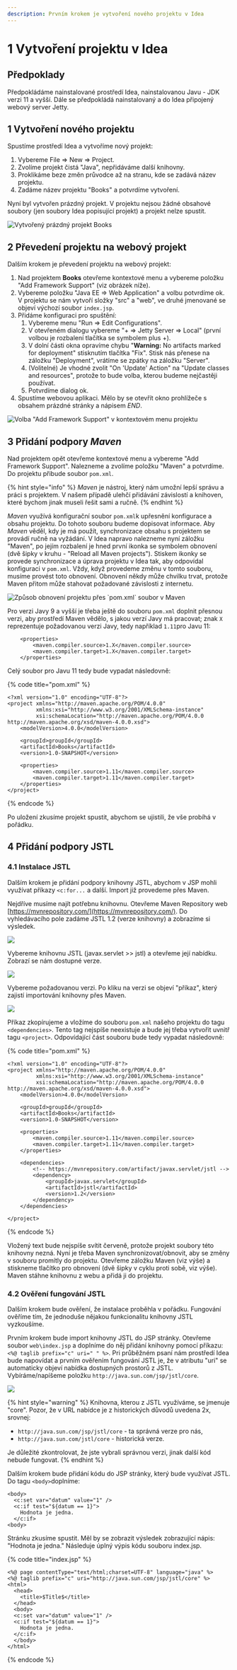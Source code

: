 ```yaml
---
description: Prvním krokem je vytvoření nového projektu v Idea
---
```


# 1 Vytvoření projektu v Idea

## Předpoklady

Předpokládáme nainstalované prostředí Idea, nainstalovanou Javu - JDK verzi 11 a vyšší. Dále se předpokládá nainstalovaný a do Idea připojený webový server Jetty.

## 1 Vytvoření nového projektu

Spustíme prostředí Idea a vytvoříme nový projekt:

1. Vybereme File =&gt; New =&gt; Project.
2. Zvolíme projekt čistá "Java", nepřidáváme další knihovny.
3. Proklikáme beze změn průvodce až na stranu, kde se zadává název projektu.
4. Zadáme název projektu "Books" a potvrdíme vytvoření.

Nyní byl vytvořen prázdný projekt. V projektu nejsou žádné obsahové soubory \(jen soubory Idea popisující projekt\) a projekt nelze spustit.

![Vytvo&#x159;en&#xFD; pr&#xE1;zdn&#xFD; projekt Books](.gitbook/assets/1-empty-project.jpg)

## 2 Převedení projektu na webový projekt

Dalším krokem je převedení projektu na webový projekt:

1. Nad projektem **Books** otevřeme kontextové menu a vybereme položku "Add Framework Support" \(viz obrázek níže\).
2. Vybereme položku "Java EE =&gt; Web Application" a volbu potvrdíme ok. V projektu se nám vytvoří složky "src" a "web", ve druhé jmenované se objeví výchozí soubor `index.jsp`.
3. Přidáme konfiguraci pro spuštění:
   1. Vybereme menu "Run =&gt; Edit Configurations".
   2. V otevřeném dialogu vybereme "+ =&gt; Jetty Server =&gt; Local" \(první volbou je rozbalení tlačítka se symbolem plus +\).
   3. V dolní části okna opravíme chybu "**Warning:** No artifacts marked for deployment" stisknutím tlačítka "Fix". Stisk nás přenese na záložku "Deployment", vrátíme se zpátky na záložku "Server".
   4. \(Volitelné\) Je vhodné zvolit "On 'Update' Action" na "Update classes and resources", protože to bude volba, kterou budeme nejčastěji používat.
   5. Potvrdíme dialog ok.
4. Spustíme webovou aplikaci. Mělo by se otevřít okno prohlížeče s obsahem prázdné stránky a nápisem $END$.

![Volba &quot;Add Framework Support&quot; v kontextov&#xE9;m menu projektu](.gitbook/assets/1-add-framework-support.jpg)

## 3 Přidání podpory _Maven_

Nad projektem opět otevřeme kontextové menu a vybereme "Add Framework Support". Nalezneme a zvolíme položku "Maven" a potvrdíme. Do projektu přibude soubor `pom.xml`.

{% hint style="info" %}
_Maven_ je nástroj, který nám umožní lepší správu a práci s projektem. V našem případě ulehčí přidávání závislostí a knihoven, které bychom jinak museli řešit sami a ručně.
{% endhint %}

_Maven_ využívá konfigurační soubor `pom.xml`k upřesnění konfigurace a obsahu projektu. Do tohoto souboru budeme dopisovat informace. Aby _Maven_ věděl, kdy je má použít, synchronizace obsahu s projektem se provádí ručně na vyžádání. V Idea napravo nalezneme nyní záložku "Maven", po jejím rozbalení je hned první ikonka se symbolem obnovení \(dvě šipky v kruhu - "Reload all Maven projects"\). Stiskem ikonky se provede synchronizace a úprava projektu v Idea tak, aby odpovídal konfiguraci v `pom.xml`. Vždy, když provedeme změnu v tomto souboru, musíme provést toto obnovení. Obnovení někdy může chvilku trvat, protože Maven přitom může stahovat požadované závislosti z internetu.

![Zp&#x16F;sob obnoven&#xED; projektu p&#x159;es \`pom.xml\` soubor v Maven](.gitbook/assets/1-maven.jpg)

Pro verzi Javy 9 a vyšší je třeba ještě do souboru `pom.xml` doplnit přesnou verzi, aby prostředí Maven vědělo, s jakou verzí Javy má pracovat; znak `X` reprezentuje požadovanou verzi Javy, tedy například `1.11`pro Javu 11:

```markup
    <properties>
        <maven.compiler.source>1.X</maven.compiler.source>
        <maven.compiler.target>1.X</maven.compiler.target>
    </properties>
```

Celý soubor pro Javu 11 tedy bude vypadat následovně:

{% code title="pom.xml" %}
```markup
<?xml version="1.0" encoding="UTF-8"?>
<project xmlns="http://maven.apache.org/POM/4.0.0"
         xmlns:xsi="http://www.w3.org/2001/XMLSchema-instance"
         xsi:schemaLocation="http://maven.apache.org/POM/4.0.0 http://maven.apache.org/xsd/maven-4.0.0.xsd">
    <modelVersion>4.0.0</modelVersion>

    <groupId>groupId</groupId>
    <artifactId>Books</artifactId>
    <version>1.0-SNAPSHOT</version>

    <properties>
        <maven.compiler.source>1.11</maven.compiler.source>
        <maven.compiler.target>1.11</maven.compiler.target>
    </properties>        
</project>
```
{% endcode %}

Po uložení zkusíme projekt spustit, abychom se ujistili, že vše probíhá v pořádku.

## 4 Přidání podpory JSTL

### 4.1 Instalace JSTL

Dalším krokem je přidání podpory knihovny JSTL, abychom v JSP mohli využívat příkazy `<c:for...` a další. Import již provedeme přes Maven.

Nejdříve musíme najít potřebnu knihovnu. Otevřeme Maven Repository web [https://mvnrepository.com/](https://mvnrepository.com/). Do vyhledávacího pole zadáme JSTL 1.2 \(verze knihovny\) a zobrazíme si výsledek.

![](.gitbook/assets/1-add-jstl-1.jpg)

Vybereme knihovnu JSTL \(javax.servlet &gt;&gt; jstl\) a otevřeme její nabídku.  Zobrazí se nám dostupné verze.

![](.gitbook/assets/1-add-jstl-2.jpg)

Vybereme požadovanou verzi. Po kliku na verzi se objeví "příkaz", který zajistí importování knihovny přes Maven. 

![](.gitbook/assets/1-add-jstl-3.jpg)

Příkaz zkopírujeme a vložíme do souboru `pom.xml` našeho projektu do tagu `<dependencies>`. Tento tag nejspíše neexistuje a bude jej třeba vytvořit uvnitř tagu `<project>`. Odpovídající část souboru bude tedy vypadat následovně:

{% code title="pom.xml" %}
```markup
<?xml version="1.0" encoding="UTF-8"?>
<project xmlns="http://maven.apache.org/POM/4.0.0"
         xmlns:xsi="http://www.w3.org/2001/XMLSchema-instance"
         xsi:schemaLocation="http://maven.apache.org/POM/4.0.0 http://maven.apache.org/xsd/maven-4.0.0.xsd">
    <modelVersion>4.0.0</modelVersion>

    <groupId>groupId</groupId>
    <artifactId>Books</artifactId>
    <version>1.0-SNAPSHOT</version>
    
    <properties>
        <maven.compiler.source>1.11</maven.compiler.source>
        <maven.compiler.target>1.11</maven.compiler.target>
    </properties>    

    <dependencies>
        <!-- https://mvnrepository.com/artifact/javax.servlet/jstl -->
        <dependency>
            <groupId>javax.servlet</groupId>
            <artifactId>jstl</artifactId>
            <version>1.2</version>
        </dependency>
    </dependencies>
    
</project>
```
{% endcode %}

Vložený text bude nejspíše svítit červeně, protože projekt soubory této knihovny nezná. Nyní je třeba Maven synchronizovat/obnovit, aby se změny v souboru promítly do projektu. Otevřeme záložku Maven \(viz výše\) a stiskneme tlačítko pro obnovení \(dvě šipky v cyklu proti sobě, viz výše\). Maven stáhne knihovnu z webu a přidá ji do projektu.

### 4.2 Ověření fungování JSTL

Dalším krokem bude ověření, že instalace proběhla v pořádku. Fungování ověříme tím, že jednoduše nějakou funkcionalitu knihovny JSTL vyzkoušíme.

Prvním krokem bude import knihovny JSTL do JSP stránky. Otevřeme soubor `web\index.jsp` a doplníme do něj přidání knihovny pomocí příkazu: `<%@ taglib prefix="c" uri=" " %>`. Pri průběžném psaní nám prostředí Idea bude napovídat a prvním ověřením fungování JSTL je, že v atributu "uri" se automaticky objeví nabídka dostupných prostorů z JSTL. Vybíráme/napíšeme položku `http://java.sun.com/jsp/jstl/core`.

![](.gitbook/assets/1-add-jstl-verify.jpg)

{% hint style="warning" %}
Knihovna, kterou z JSTL využíváme, se jmenuje "core". Pozor, že v URL nabídce je z historických důvodů uvedena 2x, srovnej:

* `http://java.sun.com/jsp/jstl/core` - ta správná verze pro nás,
* `http://java.sun.com/jstl/core` - historická verze.

Je důležité zkontrolovat, že jste vybrali správnou verzi, jinak další kód nebude fungovat.
{% endhint %}

Dalším krokem bude přidání kódu do JSP stránky, který bude využívat JSTL. Do tagu `<body>`doplníme:

```markup
<body>  
  <c:set var="datum" value="1" />
  <c:if test="${datum == 1}">
    Hodnota je jedna.
  </c:if>
<body>
```

Stránku zkusíme spustit. Měl by se zobrazit výsledek zobrazující nápis: "Hodnota je jedna." Následuje úplný výpis kódu souboru index.jsp.

{% code title="index.jsp" %}
```markup
<%@ page contentType="text/html;charset=UTF-8" language="java" %>
<%@ taglib prefix="c" uri="http://java.sun.com/jsp/jstl/core" %>
<html>
  <head>
    <title>$Title$</title>
  </head>
  <body>
  <c:set var="datum" value="1" />
  <c:if test="${datum == 1}">
    Hodnota je jedna.
  </c:if>
  </body>
</html>

```
{% endcode %}

